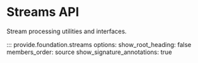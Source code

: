 # Streams API

Stream processing utilities and interfaces.

::: provide.foundation.streams
    options:
      show_root_heading: false
      members_order: source
      show_signature_annotations: true
